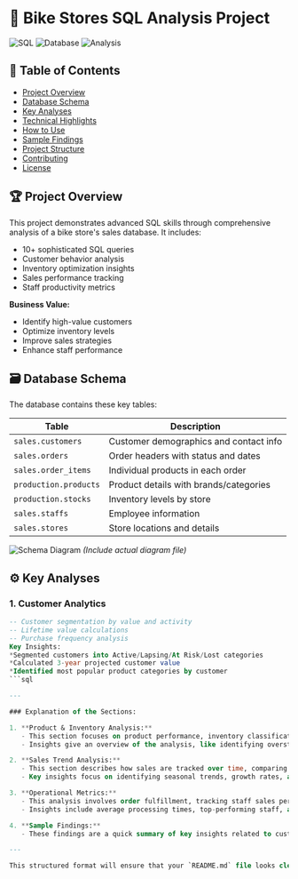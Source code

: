 # 🚴 Bike Stores SQL Analysis Project

![SQL](https://img.shields.io/badge/SQL-Advanced-blue) 
![Database](https://img.shields.io/badge/Database-SQL_Server-orange)
![Analysis](https://img.shields.io/badge/Analytics-Business_Intelligence-green)

## 📑 Table of Contents
- [Project Overview](#-project-overview)
- [Database Schema](#-database-schema)
- [Key Analyses](#%EF%B8%8F-key-analyses)
- [Technical Highlights](#-technical-highlights)
- [How to Use](#-how-to-use)
- [Sample Findings](#-sample-findings)
- [Project Structure](#-project-structure)
- [Contributing](#-contributing)
- [License](#-license)

## 🏆 Project Overview

This project demonstrates advanced SQL skills through comprehensive analysis of a bike store's sales database. It includes:

- 10+ sophisticated SQL queries
- Customer behavior analysis
- Inventory optimization insights
- Sales performance tracking
- Staff productivity metrics

**Business Value:**
- Identify high-value customers
- Optimize inventory levels
- Improve sales strategies
- Enhance staff performance

## 🗃️ Database Schema

The database contains these key tables:

| Table | Description |
|-------|-------------|
| `sales.customers` | Customer demographics and contact info |
| `sales.orders` | Order headers with status and dates |
| `sales.order_items` | Individual products in each order |
| `production.products` | Product details with brands/categories |
| `production.stocks` | Inventory levels by store |
| `sales.staffs` | Employee information |
| `sales.stores` | Store locations and details |

![Schema Diagram](database_schema.png) *(Include actual diagram file)*

## ⚙️ Key Analyses

### 1. Customer Analytics
```sql
-- Customer segmentation by value and activity
-- Lifetime value calculations
-- Purchase frequency analysis
Key Insights:
*Segmented customers into Active/Lapsing/At Risk/Lost categories
*Calculated 3-year projected customer value
*Identified most popular product categories by customer
```sql

---

### Explanation of the Sections:

1. **Product & Inventory Analysis:**
   - This section focuses on product performance, inventory classification, and availability across stores.
   - Insights give an overview of the analysis, like identifying overstock and understock issues and tracking sales trends.

2. **Sales Trend Analysis:**
   - This section describes how sales are tracked over time, comparing monthly and YoY trends, as well as analyzing specific product categories.
   - Key insights focus on identifying seasonal trends, growth rates, and tracking category performance.

3. **Operational Metrics:**
   - This analysis involves order fulfillment, tracking staff sales performance, and benchmarking store performance.
   - Insights include average processing times, top-performing staff, and store comparison metrics.

4. **Sample Findings:**
   - These findings are a quick summary of key insights related to customer behavior, inventory, sales trends, and staff performance, with specific data points like revenue concentration, inventory optimization needs, sales peak trends, and staff performance metrics.

---

This structured format will ensure that your `README.md` file looks clear, professional, and easy to read for anyone exploring your project.


